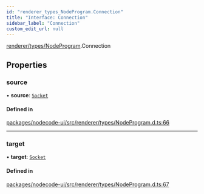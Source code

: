 ```yaml
---
id: "renderer_types_NodeProgram.Connection"
title: "Interface: Connection"
sidebar_label: "Connection"
custom_edit_url: null
---
```


[renderer/types/NodeProgram](../modules/renderer_types_NodeProgram.md).Connection

## Properties

### source

• **source**: [`Socket`](renderer_types_NodeProgram.Socket.md)

#### Defined in

[packages/nodecode-ui/src/renderer/types/NodeProgram.d.ts:66](https://github.com/bischoff-m/nodecode/blob/1978ab5/packages/nodecode-ui/src/renderer/types/NodeProgram.d.ts#L66)

___

### target

• **target**: [`Socket`](renderer_types_NodeProgram.Socket.md)

#### Defined in

[packages/nodecode-ui/src/renderer/types/NodeProgram.d.ts:67](https://github.com/bischoff-m/nodecode/blob/1978ab5/packages/nodecode-ui/src/renderer/types/NodeProgram.d.ts#L67)
